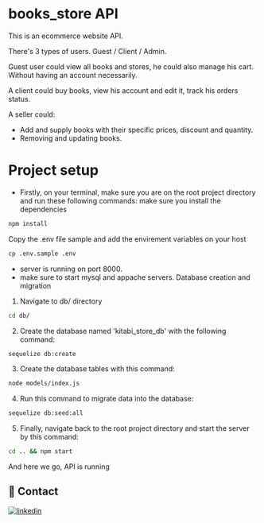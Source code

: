 # books_store API

This is an ecommerce website API.

There's 3 types of users. Guest / Client / Admin.

Guest user could view all books and stores, he could also manage his cart. Without having an account necessarily.

A client could buy books, view his account and edit it, track his orders status.

A seller could:

-   Add and supply books with their specific prices, discount and quantity.
-   Removing and updating books.

# Project setup

* Firstly, on your terminal, make sure you are on the root project directory and run these following commands:
make sure you install the dependencies
```bash
npm install
```
Copy the .env file sample and add the envirement variables on your host
```bash
cp .env.sample .env
```
-   server is running on port 8000.
-   make sure to start mysql and appache servers.
Database creation and migration
1. Navigate to db/ directory
```bash
cd db/
```
2. Create the database named 'kitabi_store_db' with the following command:
```bash
sequelize db:create
```
3. Create the database tables with this command:
```bash
node models/index.js
```

4. Run this command to migrate data into the database:

```bash
sequelize db:seed:all
```
5. Finally, navigate back to the root project directory and start the server by this command:
```bash
cd .. && npm start
```
And here we go, API is running

## 🔗 Contact
[![linkedin](https://img.shields.io/badge/linkedin-0A66C2?style=for-the-badge&logo=linkedin&logoColor=white)](https://www.linkedin.com/in/hadjaissahamza/)
